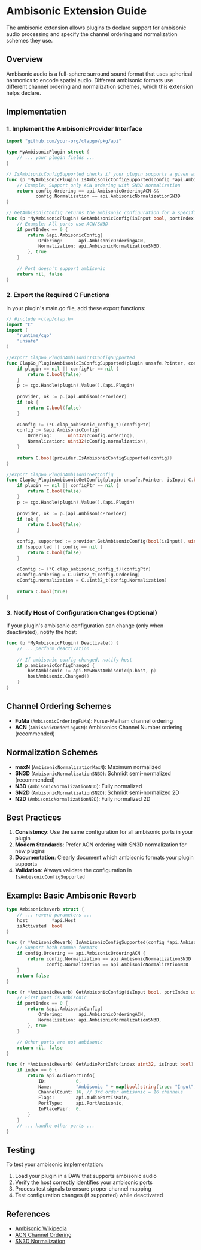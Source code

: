 # Ambisonic Extension Guide

The ambisonic extension allows plugins to declare support for ambisonic audio processing and specify the channel ordering and normalization schemes they use.

## Overview

Ambisonic audio is a full-sphere surround sound format that uses spherical harmonics to encode spatial audio. Different ambisonic formats use different channel ordering and normalization schemes, which this extension helps declare.

## Implementation

### 1. Implement the AmbisonicProvider Interface

```go
import "github.com/your-org/clapgo/pkg/api"

type MyAmbisonicPlugin struct {
    // ... your plugin fields ...
}

// IsAmbisonicConfigSupported checks if your plugin supports a given ambisonic configuration
func (p *MyAmbisonicPlugin) IsAmbisonicConfigSupported(config *api.AmbisonicConfig) bool {
    // Example: Support only ACN ordering with SN3D normalization
    return config.Ordering == api.AmbisonicOrderingACN && 
           config.Normalization == api.AmbisonicNormalizationSN3D
}

// GetAmbisonicConfig returns the ambisonic configuration for a specific port
func (p *MyAmbisonicPlugin) GetAmbisonicConfig(isInput bool, portIndex uint32) (*api.AmbisonicConfig, bool) {
    // Example: All ports use ACN/SN3D
    if portIndex == 0 {
        return &api.AmbisonicConfig{
            Ordering:      api.AmbisonicOrderingACN,
            Normalization: api.AmbisonicNormalizationSN3D,
        }, true
    }
    
    // Port doesn't support ambisonic
    return nil, false
}
```

### 2. Export the Required C Functions

In your plugin's main.go file, add these export functions:

```go
// #include <clap/clap.h>
import "C"
import (
    "runtime/cgo"
    "unsafe"
)

//export ClapGo_PluginAmbisonicIsConfigSupported
func ClapGo_PluginAmbisonicIsConfigSupported(plugin unsafe.Pointer, configPtr unsafe.Pointer) C.bool {
    if plugin == nil || configPtr == nil {
        return C.bool(false)
    }
    p := cgo.Handle(plugin).Value().(api.Plugin)
    
    provider, ok := p.(api.AmbisonicProvider)
    if !ok {
        return C.bool(false)
    }
    
    cConfig := (*C.clap_ambisonic_config_t)(configPtr)
    config := &api.AmbisonicConfig{
        Ordering:      uint32(cConfig.ordering),
        Normalization: uint32(cConfig.normalization),
    }
    
    return C.bool(provider.IsAmbisonicConfigSupported(config))
}

//export ClapGo_PluginAmbisonicGetConfig
func ClapGo_PluginAmbisonicGetConfig(plugin unsafe.Pointer, isInput C.bool, portIndex C.uint32_t, configPtr unsafe.Pointer) C.bool {
    if plugin == nil || configPtr == nil {
        return C.bool(false)
    }
    p := cgo.Handle(plugin).Value().(api.Plugin)
    
    provider, ok := p.(api.AmbisonicProvider)
    if !ok {
        return C.bool(false)
    }
    
    config, supported := provider.GetAmbisonicConfig(bool(isInput), uint32(portIndex))
    if !supported || config == nil {
        return C.bool(false)
    }
    
    cConfig := (*C.clap_ambisonic_config_t)(configPtr)
    cConfig.ordering = C.uint32_t(config.Ordering)
    cConfig.normalization = C.uint32_t(config.Normalization)
    
    return C.bool(true)
}
```

### 3. Notify Host of Configuration Changes (Optional)

If your plugin's ambisonic configuration can change (only when deactivated), notify the host:

```go
func (p *MyAmbisonicPlugin) Deactivate() {
    // ... perform deactivation ...
    
    // If ambisonic config changed, notify host
    if p.ambisonicConfigChanged {
        hostAmbisonic := api.NewHostAmbisonic(p.host, p)
        hostAmbisonic.Changed()
    }
}
```

## Channel Ordering Schemes

- **FuMa** (`AmbisonicOrderingFuMa`): Furse-Malham channel ordering
- **ACN** (`AmbisonicOrderingACN`): Ambisonics Channel Number ordering (recommended)

## Normalization Schemes

- **maxN** (`AmbisonicNormalizationMaxN`): Maximum normalized
- **SN3D** (`AmbisonicNormalizationSN3D`): Schmidt semi-normalized (recommended)
- **N3D** (`AmbisonicNormalizationN3D`): Fully normalized
- **SN2D** (`AmbisonicNormalizationSN2D`): Schmidt semi-normalized 2D
- **N2D** (`AmbisonicNormalizationN2D`): Fully normalized 2D

## Best Practices

1. **Consistency**: Use the same configuration for all ambisonic ports in your plugin
2. **Modern Standards**: Prefer ACN ordering with SN3D normalization for new plugins
3. **Documentation**: Clearly document which ambisonic formats your plugin supports
4. **Validation**: Always validate the configuration in `IsAmbisonicConfigSupported`

## Example: Basic Ambisonic Reverb

```go
type AmbisonicReverb struct {
    // ... reverb parameters ...
    host         *api.Host
    isActivated  bool
}

func (r *AmbisonicReverb) IsAmbisonicConfigSupported(config *api.AmbisonicConfig) bool {
    // Support both common formats
    if config.Ordering == api.AmbisonicOrderingACN {
        return config.Normalization == api.AmbisonicNormalizationSN3D ||
               config.Normalization == api.AmbisonicNormalizationN3D
    }
    return false
}

func (r *AmbisonicReverb) GetAmbisonicConfig(isInput bool, portIndex uint32) (*api.AmbisonicConfig, bool) {
    // First port is ambisonic
    if portIndex == 0 {
        return &api.AmbisonicConfig{
            Ordering:      api.AmbisonicOrderingACN,
            Normalization: api.AmbisonicNormalizationSN3D,
        }, true
    }
    
    // Other ports are not ambisonic
    return nil, false
}

func (r *AmbisonicReverb) GetAudioPortInfo(index uint32, isInput bool) api.AudioPortInfo {
    if index == 0 {
        return api.AudioPortInfo{
            ID:           0,
            Name:         "Ambisonic " + map[bool]string{true: "Input", false: "Output"}[isInput],
            ChannelCount: 16, // 3rd order ambisonic = 16 channels
            Flags:        api.AudioPortIsMain,
            PortType:     api.PortAmbisonic,
            InPlacePair:  0,
        }
    }
    // ... handle other ports ...
}
```

## Testing

To test your ambisonic implementation:

1. Load your plugin in a DAW that supports ambisonic audio
2. Verify the host correctly identifies your ambisonic ports
3. Process test signals to ensure proper channel mapping
4. Test configuration changes (if supported) while deactivated

## References

- [Ambisonic Wikipedia](https://en.wikipedia.org/wiki/Ambisonics)
- [ACN Channel Ordering](https://en.wikipedia.org/wiki/Ambisonic_data_exchange_formats#ACN)
- [SN3D Normalization](https://en.wikipedia.org/wiki/Ambisonic_data_exchange_formats#SN3D)